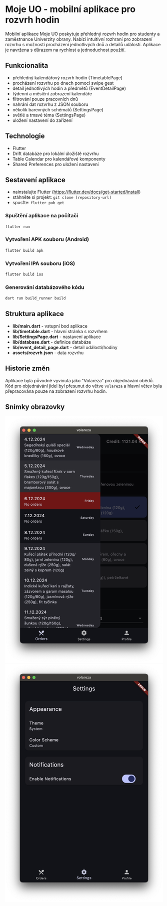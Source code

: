 # Moje UO - mobilní aplikace pro rozvrh hodin

Mobilní aplikace Moje UO poskytuje přehledný rozvrh hodin pro studenty a zaměstnance
Univerzity obrany. Nabízí intuitivní rozhraní pro zobrazení rozvrhu s možností 
procházení jednotlivých dnů a detailů událostí. Aplikace je navržena s důrazem 
na rychlost a jednoduchost použití.

## Funkcionalita
- přehledný kalendářový rozvrh hodin (TimetablePage)
- procházení rozvrhu po dnech pomocí swipe gest
- detail jednotlivých hodin a předmětů (EventDetailPage)
- týdenní a měsíční zobrazení kalendáře
- filtrování pouze pracovních dnů
- nahrání dat rozvrhu z JSON souboru
- několik barevných schématů (SettingsPage)
- světlé a tmavé téma (SettingsPage)
- uložení nastavení do zařízení

## Technologie
- Flutter
- Drift databáze pro lokální úložiště rozvrhu
- Table Calendar pro kalendářové komponenty
- Shared Preferences pro uložení nastavení

## Sestavení aplikace
- nainstalujte Flutter (https://flutter.dev/docs/get-started/install)
- stáhněte si projekt: `git clone [repository-url]`
- spusťte: `flutter pub get`

### Spuštění aplikace na počítači
```bash
flutter run
```

### Vytvoření APK souboru (Android)
```bash
flutter build apk
```

### Vytvoření IPA souboru (iOS)
```bash
flutter build ios
```

### Generování databázového kódu
```bash
dart run build_runner build
```

## Struktura aplikace
- **lib/main.dart** - vstupní bod aplikace
- **lib/timetable.dart** - hlavní stránka s rozvrhem
- **lib/SettingsPage.dart** - nastavení aplikace
- **lib/database.dart** - definice databáze
- **lib/event_detail_page.dart** - detail události/hodiny
- **assets/rozvrh.json** - data rozvrhu

## Historie změn
Aplikace byla původně vyvinuta jako "Volareza" pro objednávání obědů. 
Kód pro objednávání jídel byl přesunut do větve `volareza` a hlavní 
větev byla přepracována pouze na zobrazení rozvrhu hodin.

## Snímky obrazovky
![calendar.png](_screenshots/calendar.png)
![settings_page.png](_screenshots/settings_page.png)